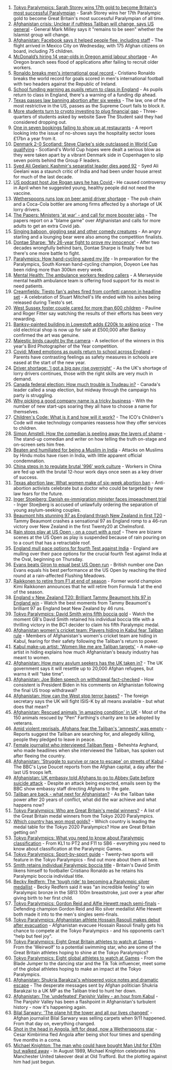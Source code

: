 1. [Tokyo Paralympics: Sarah Storey wins 17th gold to become Britain's most successful Paralympian](https://www.bbc.co.uk/sport/disability-sport/58417160?at_medium=RSS&at_campaign=KARANGA) - Sarah Storey wins her 17th Paralympic gold to become Great Britain's most successful Paralympian of all time.
2. [Afghanistan crisis: Unclear if ruthless Taliban will change, says US general](https://www.bbc.co.uk/news/world-us-canada-58415877?at_medium=RSS&at_campaign=KARANGA) - General Mark Milley says it "remains to be seen" whether the Islamist group will change.
3. [Afghanistan: Facebook says it helped people flee, including staff](https://www.bbc.co.uk/news/business-58417231?at_medium=RSS&at_campaign=KARANGA) - The flight arrived in Mexico City on Wednesday, with 175 Afghan citizens on board, including 75 children.
4. [McDonald’s hiring 14 year-olds in Oregon amid labour shortage](https://www.bbc.co.uk/news/business-58414597?at_medium=RSS&at_campaign=KARANGA) - An Oregon branch sees flood of applications after failing to recruit older workers.
5. [Ronaldo breaks men's international goal record ](https://www.bbc.co.uk/sport/football/58412201?at_medium=RSS&at_campaign=KARANGA) - Cristiano Ronaldo breaks the world record for goals scored in men's international football with two headers against the Republic of Ireland.
6. [School funding warning as pupils return to class in England](https://www.bbc.co.uk/news/education-58407953?at_medium=RSS&at_campaign=KARANGA) - As pupils return to class in England, there's a warning of a funding dip ahead.
7. [Texas passes law banning abortion after six weeks](https://www.bbc.co.uk/news/world-us-canada-58406496?at_medium=RSS&at_campaign=KARANGA) - The law, one of the most restrictive in the US, passes as the Supreme Court fails to block it.
8. [More students turn to crypto investing to plug financial gap](https://www.bbc.co.uk/news/business-58409442?at_medium=RSS&at_campaign=KARANGA) - Three-quarters of students asked by website Save The Student said they had considered dropping out.
9. [One in seven bookings failing to show up at restaurants](https://www.bbc.co.uk/news/business-58413919?at_medium=RSS&at_campaign=KARANGA) - A report looking into the issue of no-shows says the hospitality sector loses £17bn a year from it.
10. [Denmark 2-0 Scotland: Steve Clarke's side outclassed in World Cup qualifying](https://www.bbc.co.uk/sport/football/58325431?at_medium=RSS&at_campaign=KARANGA) - Scotland's World Cup hopes were dealt a serious blow as they were taken apart by a vibrant Denmark side in Copenhagen to slip seven points behind the Group F leaders.
11. [Syed Ali Geelani: Kashmir's separatist leader dies aged 92](https://www.bbc.co.uk/news/world-asia-india-58416317?at_medium=RSS&at_campaign=KARANGA) - Syed Ali Geelani was a staunch critic of India and had been under house arrest for much of the last decade.
12. [US podcast host Joe Rogan says he has Covid  ](https://www.bbc.co.uk/news/world-us-canada-58416801?at_medium=RSS&at_campaign=KARANGA) - He caused controversy in April when he suggested young, healthy people did not need the vaccine.
13. [Wetherspoons runs low on beer amid driver shortage](https://www.bbc.co.uk/news/business-58395401?at_medium=RSS&at_campaign=KARANGA) - The pub chain and a Coca-Cola bottler are among firms affected by a shortage of UK lorry drivers.
14. [The Papers: Ministers 'at war' - and call for more booster jabs](https://www.bbc.co.uk/news/blogs-the-papers-58416557?at_medium=RSS&at_campaign=KARANGA) - The papers report on a "blame game" over Afghanistan and calls for more adults to get an extra Covid jab.
15. [Singing baboon, giggling seal and other comedy creatures](https://www.bbc.co.uk/news/in-pictures-58402306?at_medium=RSS&at_campaign=KARANGA) - An angry starling and a lounging bear were also among the competition finalists.
16. [Dontae Sharpe: 'My 26-year fight to prove my innocence'](https://www.bbc.co.uk/news/world-us-canada-58413322?at_medium=RSS&at_campaign=KARANGA) - After two decades wrongfully behind bars, Dontae Sharpe is finally free but there's one more battle to fight.
17. [Paralympics: How hand-cycling saved my life](https://www.bbc.co.uk/news/disability-58411394?at_medium=RSS&at_campaign=KARANGA) - In preparation for the Paralympics, South Korean hand-cycling champion, Doyeon Lee has been riding more than 300km every week.
18. [Mental Health: The ambulance workers feeding callers](https://www.bbc.co.uk/news/stories-58412481?at_medium=RSS&at_campaign=KARANGA) - A Merseyside mental health ambulance team is offering food support for its most in need patients.
19. [Creamfields: Tiesto fan's ashes fired from confetti cannon in headline set](https://www.bbc.co.uk/news/uk-england-merseyside-58409876?at_medium=RSS&at_campaign=KARANGA) - A celebration of Stuart Mitchell's life ended with his ashes being released during Tiesto's set.
20. [West Sussex foster couple cared for more than 600 children](https://www.bbc.co.uk/news/uk-england-sussex-58412812?at_medium=RSS&at_campaign=KARANGA) - Pauline and Roger Fitter say watching the results of their efforts has been very rewarding.
21. [Banksy-painted building in Lowestoft adds £200k to asking price](https://www.bbc.co.uk/news/uk-england-suffolk-58412561?at_medium=RSS&at_campaign=KARANGA) - The old electrical shop is now up for sale at £500,000 after Banksy confirmed the art was genuine.
22. [Majestic birds caught by the camera](https://www.bbc.co.uk/news/in-pictures-58396228?at_medium=RSS&at_campaign=KARANGA) - A selection of the winners in this year's Bird Photographer of the Year competition.
23. [Covid: Mixed emotions as pupils return to school across England](https://www.bbc.co.uk/news/education-58394420?at_medium=RSS&at_campaign=KARANGA) - Parents have contrasting feelings as safety measures in schools are eased at the start of the new year.
24. [Driver shortage: 'I got a big pay rise overnight'](https://www.bbc.co.uk/news/business-58394903?at_medium=RSS&at_campaign=KARANGA) - As the UK's shortage of lorry drivers continues, those with the right skills are very much in demand.
25. [Canada federal election: How much trouble is Trudeau in?](https://www.bbc.co.uk/news/world-us-canada-58389802?at_medium=RSS&at_campaign=KARANGA) - Canada's leader called a snap election, but midway through the campaign his party is struggling.
26. [Why picking a good company name is a tricky business](https://www.bbc.co.uk/news/business-58395924?at_medium=RSS&at_campaign=KARANGA) - With the number of new start-ups soaring they all have to choose a name for themselves.
27. [Children's Code: What is it and how will it work?](https://www.bbc.co.uk/news/technology-58396004?at_medium=RSS&at_campaign=KARANGA) - The ICO's Children's Code will make technology companies reassess how they offer services to children.
28. [Simon Amstell: How the comedian is peeling away the layers of shame](https://www.bbc.co.uk/news/entertainment-arts-58228429?at_medium=RSS&at_campaign=KARANGA) - The stand-up comedian and writer on how telling the truth on-stage and on-screen sets him free.
29. [Beaten and humiliated for being a Muslim in India](https://www.bbc.co.uk/news/world-asia-india-58406194?at_medium=RSS&at_campaign=KARANGA) - Attacks on Muslims by Hindu mobs have risen in India, with little apparent official condemnation.
30. [China steps in to regulate brutal '996' work culture](https://www.bbc.co.uk/news/world-asia-china-58381538?at_medium=RSS&at_campaign=KARANGA) - Workers in China are fed up with the brutal 12-hour work days once seen as a key driver of success.
31. [Texas abortion law: What women make of six-week abortion ban](https://www.bbc.co.uk/news/world-us-canada-58416037?at_medium=RSS&at_campaign=KARANGA) - Anti-abortion activists celebrate but a doctor who could be targeted by new law fears for the future.
32. [Inger Stoejberg: Danish ex-immigration minister faces impeachment trial](https://www.bbc.co.uk/news/world-europe-58408471?at_medium=RSS&at_campaign=KARANGA) - Inger Stoejberg is accused of unlawfully ordering the separation of young asylum-seeking couples.
33. [Beaumont hits stunning 97 as England thrash New Zealand in first T20](https://www.bbc.co.uk/sport/cricket/58412712?at_medium=RSS&at_campaign=KARANGA) - Tammy Beaumont crashes a sensational 97 as England romp to a 46-run victory over New Zealand in the first Twenty20 at Chelmsford.
34. [Rain stops play at US Open - on a court with a roof](https://www.bbc.co.uk/sport/tennis/58417080?at_medium=RSS&at_campaign=KARANGA) - There are bizarre scenes at the US Open as play is suspended because of rain pouring on to a court that has a retractable roof.
35. [England mull pace options for fourth Test against India](https://www.bbc.co.uk/sport/cricket/58376390?at_medium=RSS&at_campaign=KARANGA) - England are mulling over their pace options for the crucial fourth Test against India at the Oval, beginning on Thursday.
36. [Evans beats Giron to equal best US Open run](https://www.bbc.co.uk/sport/tennis/58414957?at_medium=RSS&at_campaign=KARANGA) - British number one Dan Evans equals his best performance at the US Open by reaching the third round at a rain-affected Flushing Meadows.
37. [Raikkonen to retire from F1 at end of season](https://www.bbc.co.uk/sport/formula1/58415541?at_medium=RSS&at_campaign=KARANGA) - Former world champion Kimi Raikkonen announces that he will retire from Formula 1 at the end of the season.
38. [England v New Zealand T20: Brilliant Tammy Beaumont hits 97 in England win](https://www.bbc.co.uk/sport/av/cricket/58416610?at_medium=RSS&at_campaign=KARANGA) - Watch the best moments from Tammy Beaumont's brilliant 97 as England beat New Zealand by 46 runs.
39. [Tokyo Paralympics: David Smith wins fifth boccia gold](https://www.bbc.co.uk/sport/av/disability-sport/58409257?at_medium=RSS&at_campaign=KARANGA) - Watch the moment GB's David Smith retained his individual boccia title with a thrilling victory in the BC1 decider to claim his fifth Paralympic medal.
40. [Afghanistan women's cricket team: Players hiding in Kabul fear Taliban rule](https://www.bbc.co.uk/sport/cricket/58396310?at_medium=RSS&at_campaign=KARANGA) - Members of Afghanistan's women's cricket team are hiding in Kabul, fearing for their safety following the Taliban's return to power.
41. [Kabul make-up artist: 'Women like me are Taliban targets'](https://www.bbc.co.uk/news/stories-58388333?at_medium=RSS&at_campaign=KARANGA) - A make-up artist in hiding explains how much Afghanistan's beauty industry has meant to women.
42. [Afghanistan: How many asylum seekers has the UK taken in?](https://www.bbc.co.uk/news/uk-58245684?at_medium=RSS&at_campaign=KARANGA) - The UK government says it will resettle up to 20,000 Afghan refugees, but warns it will "take time".
43. [Afghanistan: Joe Biden speech on withdrawal fact-checked](https://www.bbc.co.uk/news/58412530?at_medium=RSS&at_campaign=KARANGA) - How consistent is President Biden in his comments on Afghanistan following the final US troop withdrawal?
44. [Afghanistan: How can the West stop terror bases?](https://www.bbc.co.uk/news/uk-58395371?at_medium=RSS&at_campaign=KARANGA) - The foreign secretary says the UK will fight ISIS-K by all means available - but what does that mean?
45. [Afghanistan: Rescued animals 'in amazing condition' in UK](https://www.bbc.co.uk/news/uk-england-essex-58409613?at_medium=RSS&at_campaign=KARANGA) - Most of the 150 animals rescued by "Pen" Farthing's charity are to be adopted by veterans.
46. [Amid violent reprisals, Afghans fear the Taliban's 'amnesty' was empty](https://www.bbc.co.uk/news/world-asia-58395954?at_medium=RSS&at_campaign=KARANGA) - Reports suggest the Taliban are searching for, and allegedly killing, people they pledged to leave in peace.
47. [Female journalist who interviewed Taliban flees](https://www.bbc.co.uk/news/world-58401364?at_medium=RSS&at_campaign=KARANGA) - Beheshta Arghand, who made headlines when she interviewed the Taliban, has spoken out after fleeing the country.
48. [Afghanistan: 'Struggle to survive or race to escape' on streets of Kabul](https://www.bbc.co.uk/news/world-asia-58393245?at_medium=RSS&at_campaign=KARANGA) - The BBC's Lyse Doucet reports from the Afghan capital, a day after the last US troops left.
49. [Afghanistan: UK embassy told Afghans to go to Abbey Gate before suicide attack](https://www.bbc.co.uk/news/uk-58403047?at_medium=RSS&at_campaign=KARANGA) - Despite an attack being expected, emails seen by the BBC show embassy staff directing Afghans to the gate.
50. [Taliban are back - what next for Afghanistan?](https://www.bbc.co.uk/news/world-asia-49192495?at_medium=RSS&at_campaign=KARANGA) - As the Taliban take power after 20 years of conflict, what did the war achieve and what happens now?
51. [Tokyo Paralympics: Who are Great Britain's medal winners?](https://www.bbc.co.uk/sport/disability-sport/58267875?at_medium=RSS&at_campaign=KARANGA) - A list of the Great Britain medal winners from the Tokyo 2020 Paralympics.
52. [Which country has won most golds?](https://www.bbc.co.uk/sport/disability-sport/58267874?at_medium=RSS&at_campaign=KARANGA) - Which country is leading the medal table for the Tokyo 2020 Paralympics? How are Great Britain getting on?
53. [Tokyo Paralympics: What you need to know about Paralympic classification](https://www.bbc.co.uk/sport/disability-sport/57396986?at_medium=RSS&at_campaign=KARANGA) - From KL1 to PT2 and F11 to SB6 - everything you need to know about classification at the Paralympic Games.
54. [Tokyo Paralympics: Sport-by-sport guide](https://www.bbc.co.uk/sport/disability-sport/58228171?at_medium=RSS&at_campaign=KARANGA) - Twenty-two sports will feature in the Tokyo Paralympics - find out more about them all here.
55. [Smith retains individual Paralympic boccia title](https://www.bbc.co.uk/sport/disability-sport/58405624?at_medium=RSS&at_campaign=KARANGA) - Britain's David Smith likens himself to footballer Cristiano Ronaldo as he retains his Paralympic boccia individual title.
56. [Becky Redfern: The 'tough ride' to becoming a Paralympic silver medallist](https://www.bbc.co.uk/sport/disability-sport/58411534?at_medium=RSS&at_campaign=KARANGA) - Becky Redfern said it was "an incredible feeling" to win Paralympic bronze in the SB13 100m breaststroke, just over a year after giving birth to her first child.
57. [Tokyo Paralympics: Gordon Reid and Alfie Hewett reach semi-finals](https://www.bbc.co.uk/sport/disability-sport/58405628?at_medium=RSS&at_campaign=KARANGA) - Defending champion Gordon Reid and Rio silver medallist Alfie Hewett both made it into to the men's singles semi-finals.
58. [Tokyo Paralympics: Afghanistan athlete Hossain Rasouli makes debut after evacuation](https://www.bbc.co.uk/sport/disability-sport/58394964?at_medium=RSS&at_campaign=KARANGA) - Afghanistan evacuee Hossain Rasouli finally gets his chance to compete at the Tokyo Paralympics - and his opponents can't "help but feel joy".
59. [Tokyo Paralympics: Eight Great Britain athletes to watch at Games](https://www.bbc.co.uk/sport/disability-sport/58126396?at_medium=RSS&at_campaign=KARANGA) - From the 'Weirwolf' to a potential swimming star, who are some of the Great Britain athletes hoping to shine at the Tokyo Paralympics?
60. [Tokyo Paralympics: Eight global athletes to watch at Games](https://www.bbc.co.uk/sport/disability-sport/58203418?at_medium=RSS&at_campaign=KARANGA) - From the Blade Jumper to the dancing star and the Tik Tok influencer, meet some of the global athletes hoping to make an impact at the Tokyo Paralympics.
61. [Afghanistan: Shukria Barakzai's whispered voice notes and dramatic escape](https://www.bbc.co.uk/news/world-asia-58345901?at_medium=RSS&at_campaign=KARANGA) - The desperate messages sent by Afghan politician Shukria Barakzai to a UK MP as the Taliban tried to hunt her down.
62. [Afghanistan: The 'undefeated' Panjshir Valley - an hour from Kabul](https://www.bbc.co.uk/news/world-asia-58329527?at_medium=RSS&at_campaign=KARANGA) - The Panjshir Valley has been a flashpoint in Afghanistan's turbulent history - now it's happening again.
63. [Bilal Sarwary: 'The plane hit the tower and all our lives changed'](https://www.bbc.co.uk/news/world-south-asia-58071592?at_medium=RSS&at_campaign=KARANGA) - Afghan journalist Bilal Sarwary was selling carpets when 9/11 happened. From that day on, everything changed.
64. [Shot in the head in Angola, left for dead, now a Wetherspoons star](https://www.bbc.co.uk/news/uk-58266180?at_medium=RSS&at_campaign=KARANGA) - Cesar Kimbirima fled Angola after being shot four times and spending five months in a coma.
65. [Michael Knighton: The man who could have bought Man Utd for £10m but walked away](https://www.bbc.co.uk/sport/football/58233755?at_medium=RSS&at_campaign=KARANGA) - In August 1989, Michael Knighton celebrated his Manchester United takeover deal at Old Trafford. But the plotting against him had just begun.
